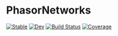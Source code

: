 # PhasorNetworks

[![Stable](https://img.shields.io/badge/docs-stable-blue.svg)](https://wilkieolin.github.io/PhasorNetworks.jl/stable/)
[![Dev](https://img.shields.io/badge/docs-dev-blue.svg)](https://wilkieolin.github.io/PhasorNetworks.jl/dev/)
[![Build Status](https://github.com/wilkieolin/PhasorNetworks.jl/actions/workflows/CI.yml/badge.svg?branch=main)](https://github.com/wilkieolin/PhasorNetworks.jl/actions/workflows/CI.yml?query=branch%3Amain)
[![Coverage](https://codecov.io/gh/wilkieolin/PhasorNetworks.jl/branch/main/graph/badge.svg)](https://codecov.io/gh/wilkieolin/PhasorNetworks.jl)
